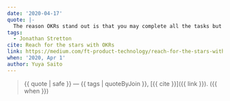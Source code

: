 ```yaml
---
date: '2020-04-17'
quote: |-
  The reason OKRs stand out is that you may complete all the tasks but have no way of measuring how successful you’ve been in trying to reach your Objective.
tags:
  - Jonathan Stretton
cite: Reach for the stars with OKRs
link: https://medium.com/ft-product-technology/reach-for-the-stars-with-okrs-cc5a013d0a1b
when: '2020, Apr 1'
author: Yuya Saito
---
```


> {{ quote | safe }}
> — {{ tags | quoteByJoin }}, [{{ cite }}]({{ link }}). ({{ when }})
